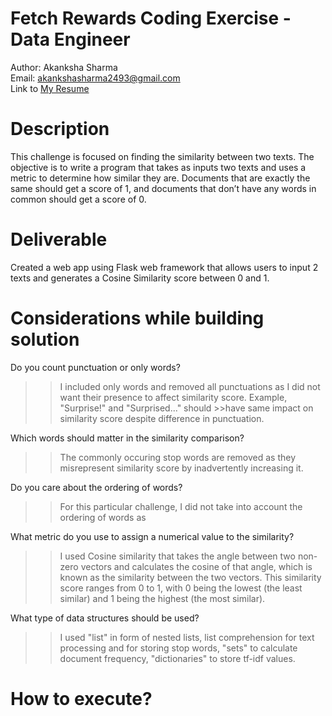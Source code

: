 # Fetch Rewards Coding Exercise - Data Engineer
Author: Akanksha Sharma <br/>
Email:  akankshasharma2493@gmail.com <br/>
Link to [My Resume](https://github.com/AkankshaSharma2493/Resume/blob/main/Resume_Akanksha.pdf)

# Description
This challenge is focused on finding the similarity between two texts. The objective is to write a program that takes as inputs two texts and uses a metric to determine how similar they are. Documents that are exactly the same should get a score of 1, and documents that don’t have any words in common should get a score of 0.

# Deliverable
Created a web app using Flask web framework that allows users to input 2 texts and generates a Cosine Similarity score between 0 and 1.

# Considerations while building solution
Do you count punctuation or only words?
>> I included only words and removed all punctuations as I did not want their presence to affect similarity score. Example, "Surprise!" and "Surprised..." should >>have same impact on similarity score despite difference in punctuation. 

Which words should matter in the similarity comparison?
>> The commonly occuring stop words are removed as they misrepresent similarity score by inadvertently increasing it. 

Do you care about the ordering of words?
>> For this particular challenge, I did not take into account the ordering of words as 

What metric do you use to assign a numerical value to the similarity?
>> I used Cosine similarity that takes the angle between two non-zero vectors and calculates the cosine of that angle, which is known as the similarity between the two vectors. This similarity score ranges from 0 to 1, with 0 being the lowest (the least similar) and 1 being the highest (the most similar).

What type of data structures should be used?
>> I used "list" in form of nested lists, list comprehension for text processing and for storing stop words, "sets" to calculate document frequency, "dictionaries" to store tf-idf values.

# How to execute?



